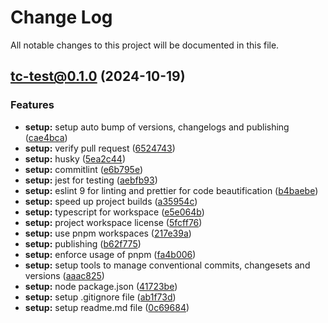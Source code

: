 # Change Log

All notable changes to this project will be documented in this file.

## [tc-test@0.1.0](https://github.com/erichosick/tc-test/compare/...v0.1.0) (2024-10-19)

### Features
* **setup:** setup auto bump of versions, changelogs and publishing ([cae4bca](https://github.com/erichosick/tc-test/commit/cae4bcab799e2a834a0fba580bc4918debf1deb6))
* **setup:** verify pull request ([6524743](https://github.com/erichosick/tc-test/commit/652474311502ce81369185d32edb79f8921efd77))
* **setup:** husky ([5ea2c44](https://github.com/erichosick/tc-test/commit/5ea2c4459ae64090cb83a7c393d4fbf8c4073b00))
* **setup:** commitlint ([e6b795e](https://github.com/erichosick/tc-test/commit/e6b795eb72d0595297ebed6724b44ea4e45538b4))
* **setup:** jest for testing ([aebfb93](https://github.com/erichosick/tc-test/commit/aebfb9302126849ea7740486aed0dfa1b73d50f7))
* **setup:** eslint 9 for linting and prettier for code beautification ([b4baebe](https://github.com/erichosick/tc-test/commit/b4baebebde5c7f4b9d1c6ca44d5074ae0063aee2))
* **setup:** speed up project builds ([a35954c](https://github.com/erichosick/tc-test/commit/a35954c247ecbd0e848928b000475f5df5963cf7))
* **setup:** typescript for workspace ([e5e064b](https://github.com/erichosick/tc-test/commit/e5e064b4fea124acb9a6472531d9326c58234ca9))
* **setup:** project workspace license ([5fcff76](https://github.com/erichosick/tc-test/commit/5fcff761b233552b513a139c3849ef92d79b7b56))
* **setup:** use pnpm workspaces ([217e39a](https://github.com/erichosick/tc-test/commit/217e39a7785ad41ed5bc309bf26edbedab3cca82))
* **setup:** publishing ([b62f775](https://github.com/erichosick/tc-test/commit/b62f7750b8921ab06a2326853b2e9683c342b2c7))
* **setup:** enforce usage of pnpm ([fa4b006](https://github.com/erichosick/tc-test/commit/fa4b006a64fe90a4470dd02c3ef9e72aead37fdb))
* **setup:** setup tools to manage conventional commits, changesets and versions ([aaac825](https://github.com/erichosick/tc-test/commit/aaac825050ec070b42ba167d546f5306f44bb2ac))
* **setup:** node package.json ([41723be](https://github.com/erichosick/tc-test/commit/41723bee23d0e51a243fdb25af35d50045b8e901))
* **setup:** setup .gitignore file ([ab1f73d](https://github.com/erichosick/tc-test/commit/ab1f73d85a6b3a3de7125c8bd0e409919408ffea))
* **setup:** setup readme.md file ([0c69684](https://github.com/erichosick/tc-test/commit/0c69684d18def3675d376816cad187c88f1236ba))
